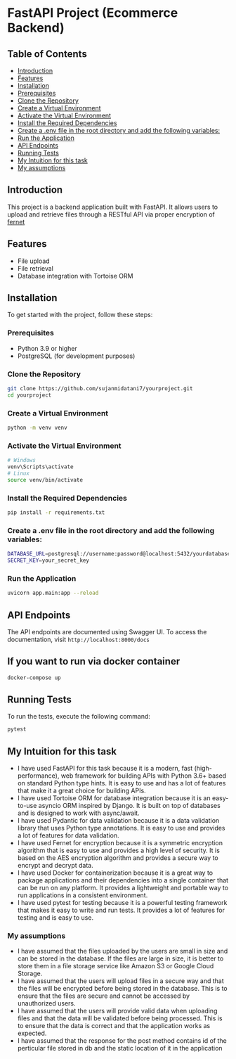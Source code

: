 # FastAPI Project (Ecommerce Backend)

## Table of Contents
- [Introduction](#introduction)
- [Features](#features)
- [Installation](#installation)
- [Prerequisites](#Prerequisites)
- [Clone the Repository](#Clone-the-Repository)
- [Create a Virtual Environment](#Create-a-Virtual-Environment)
- [Activate the Virtual Environment](#Activate-the-Virtual-Environment)
- [Install the Required Dependencies](#Install-the-Required-Dependencies)
- [Create a .env file in the root directory and add the following variables:](#Create-a-.env-file-in-the-root-directory-and-add-the-following-variables)
- [Run the Application](#Run-the-Application)
- [API Endpoints](#API-Endpoints)
- [Running Tests](#Running-Tests)
- [My Intuition for this task](#My-Intuition-for-this-task)
- [My assumptions](#My-assumptions)




## Introduction
This project is a backend application built with FastAPI. It allows users to upload and retrieve files through a RESTful API via proper encryption of [fernet](https://cryptography.io/en/latest/fernet/)

## Features
- File upload
- File retrieval
- Database integration with Tortoise ORM

## Installation
To get started with the project, follow these steps:

### Prerequisites
- Python 3.9 or higher
- PostgreSQL (for development purposes)

### Clone the Repository
```bash
git clone https://github.com/sujanmidatani7/yourproject.git
cd yourproject
```
### Create a Virtual Environment
```bash
python -m venv venv
```
### Activate the Virtual Environment
```bash
# Windows
venv\Scripts\activate
# Linux
source venv/bin/activate
```
### Install the Required Dependencies
```bash
pip install -r requirements.txt
```
### Create a .env file in the root directory and add the following variables:
```bash
DATABASE_URL=postgresql://username:password@localhost:5432/yourdatabase
SECRET_KEY=your_secret_key
```

### Run the Application
```bash
uvicorn app.main:app --reload
```
## API Endpoints
The API endpoints are documented using Swagger UI. To access the documentation, visit `http://localhost:8000/docs` 

## If you want to run via docker container
```bash
docker-compose up
```

## Running Tests
To run the tests, execute the following command:
```bash
pytest
```

## My Intuition for this task
- I have used FastAPI for this task because it is a modern, fast (high-performance), web framework for building APIs with Python 3.6+ based on standard Python type hints. It is easy to use and has a lot of features that make it a great choice for building APIs.
- I have used Tortoise ORM for database integration because it is an easy-to-use asyncio ORM inspired by Django. It is built on top of databases and is designed to work with async/await.
- I have used Pydantic for data validation because it is a data validation library that uses Python type annotations. It is easy to use and provides a lot of features for data validation.
- I have used Fernet for encryption because it is a symmetric encryption algorithm that is easy to use and provides a high level of security. It is based on the AES encryption algorithm and provides a secure way to encrypt and decrypt data.
- I have used Docker for containerization because it is a great way to package applications and their dependencies into a single container that can be run on any platform. It provides a lightweight and portable way to run applications in a consistent environment.
- I have used pytest for testing because it is a powerful testing framework that makes it easy to write and run tests. It provides a lot of features for testing and is easy to use.

### My assumptions
- I have assumed that the files uploaded by the users are small in size and can be stored in the database. If the files are large in size, it is better to store them in a file storage service like Amazon S3 or Google Cloud Storage.
- I have assumed that the users will upload files in a secure way and that the files will be encrypted before being stored in the database. This is to ensure that the files are secure and cannot be accessed by unauthorized users.
- I have assumed that the users will provide valid data when uploading files and that the data will be validated before being processed. This is to ensure that the data is correct and that the application works as expected.
- I have assumed that the response for the post method contains id of the perticular file stored in db and the static location of it in the application






